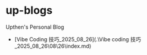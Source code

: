 # up-blogs
Upthen's Personal Blog



- [Vibe Coding 技巧\_2025_08_26](.\Vibe coding 技巧_2025_08_26\08\26\index.md)


